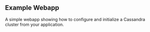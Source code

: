 Example Webapp
--------------
A simple webapp showing how to configure and initialize a Cassandra cluster from your application. 
